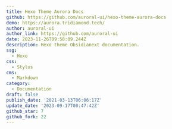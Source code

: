 ```yaml
---
title: Hexo Theme Aurora Docs
github: https://github.com/auroral-ui/hexo-theme-aurora-docs
demo: https://aurora.tridiamond.tech/
author: auroral-ui
author_link: https://github.com/auroral-ui
date: 2023-11-26T09:58:09.244Z
description: Hexo theme Obsidianext documentation.
ssg:
  - Hexo
css:
  - Stylus
cms:
  - Markdown
category:
  - Documentation
draft: false
publish_date: '2021-03-13T06:06:17Z'
update_date: '2023-09-17T00:47:42Z'
github_star: 7
github_fork: 22
---
```


